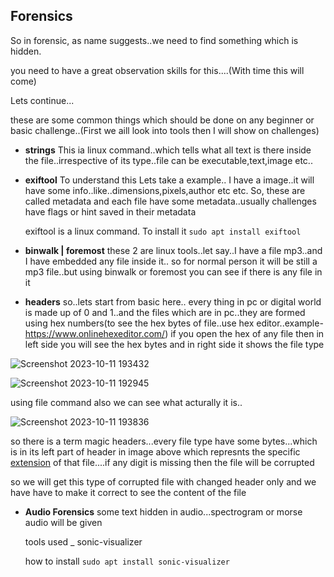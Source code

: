 

## Forensics
So in forensic, as name suggests..we need to find something which is hidden.

you need to have a great observation skills for this....(With time this will come)

Lets continue...

these are some common things which should be done on any beginner or basic challenge..(First we aill look into tools then I will show on challenges)

- **strings** This ia linux command..which tells what all text is there inside the file..irrespective of its type..file can be executable,text,image etc..

- **exiftool** To understand this Lets take a example.. I have a image..it will have some info..like..dimensions,pixels,author etc etc. So, these are called metadata and each file have some metadata..usually challenges have flags or hint saved in their metadata 

  exiftool is a linux command. To install it ```sudo apt install exiftool ```

- **binwalk | foremost** these 2 are linux tools..let say..I have a file mp3..and I have embedded any file inside it..
so for normal person it will be still a mp3 file..but using binwalk or foremost you can see if there is any file in it

- **headers** so..lets start from basic here.. every thing in pc or digital world is made up of 0 and 1..and the files which are in pc..they are formed using hex numbers(to see the hex bytes of file..use hex editor..example-https://www.onlinehexeditor.com/) if you open the hex of any file then in left side you will see the hex bytes and in right side it shows the file type



![Screenshot 2023-10-11 193432](https://github.com/prem-kumar-verma/CTF/assets/84134833/bf2b9801-fff9-4b2a-84e1-de5365e7cfe7)

![Screenshot 2023-10-11 192945](https://github.com/prem-kumar-verma/CTF/assets/84134833/6c0defdf-3af1-4d5a-b73e-777dffa3989c)



using file command also we can see what acturally it is..

![Screenshot 2023-10-11 193836](https://github.com/prem-kumar-verma/CTF/assets/84134833/f9b7b969-5418-44f1-b06f-f8f3c4df0ad8)


so there is a term magic headers...every file type have some bytes...which is in its left part of header in image above which represnts the specific [extension](https://en.wikipedia.org/wiki/List_of_file_signatures) of that file....if any digit is missing then the file will be corrupted

so we will get this type of corrupted file with changed header only and we have have to make it correct to see the content of the file

- **Audio Forensics** some text hidden in audio...spectrogram or morse audio will be given
 
  tools used _ sonic-visualizer
 
  how to install ```sudo apt install sonic-visualizer```
    
